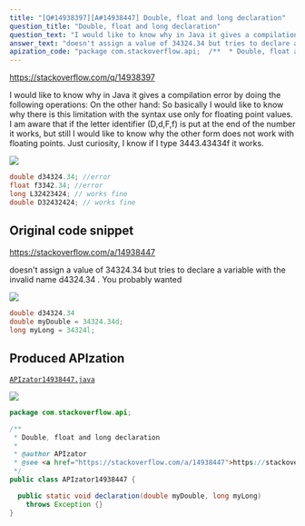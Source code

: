 ```yaml
---
title: "[Q#14938397][A#14938447] Double, float and long declaration"
question_title: "Double, float and long declaration"
question_text: "I would like to know why in Java it gives a compilation error by doing the following operations: On the other hand: So basically I would like to know why there is this limitation with the syntax use only for floating point values. I am aware that if the letter identifier (D,d,F,f) is put at the end of the number it works, but still I would like to know why the other form does not work with floating points. Just curiosity, I know if I type 3443.43434f it works."
answer_text: "doesn't assign a value of 34324.34 but tries to declare a variable with the invalid name d4324.34 . You probably wanted"
apization_code: "package com.stackoverflow.api;  /**  * Double, float and long declaration  *  * @author APIzator  * @see <a href=\"https://stackoverflow.com/a/14938447\">https://stackoverflow.com/a/14938447</a>  */ public class APIzator14938447 {    public static void declaration(double myDouble, long myLong)     throws Exception {} }"
---
```


https://stackoverflow.com/q/14938397

I would like to know why in Java it gives a compilation error by doing the following operations:
On the other hand:
So basically I would like to know why there is this limitation with the syntax use only for floating point values.
I am aware that if the letter identifier (D,d,F,f) is put at the end of the number it works, but still I would like to know why the other form does not work with floating points.
Just curiosity, I know if I type 3443.43434f it works.


<div class="code-logo"><img src="/stackoverflow.png" /></div>

```java
double d34324.34; //error
float f3342.34; //error
long L32423424; // works fine
double D32432424; // works fine
```


## Original code snippet

https://stackoverflow.com/a/14938447

doesn&#x27;t assign a value of 34324.34 but tries to declare a variable with the invalid name d4324.34 .
You probably wanted

<div class="code-logo"><img src="/stackoverflow.png" /></div>

```java
double d34324.34
double myDouble = 34324.34d;
long myLong = 34324l;
```

## Produced APIzation

[`APIzator14938447.java`](https://github.com/pasqualesalza/apization/raw/main/data/search/APIzator14938447.java)

<div class="code-logo"><img src="/apizator.png" /></div>

```java
package com.stackoverflow.api;

/**
 * Double, float and long declaration
 *
 * @author APIzator
 * @see <a href="https://stackoverflow.com/a/14938447">https://stackoverflow.com/a/14938447</a>
 */
public class APIzator14938447 {

  public static void declaration(double myDouble, long myLong)
    throws Exception {}
}

```